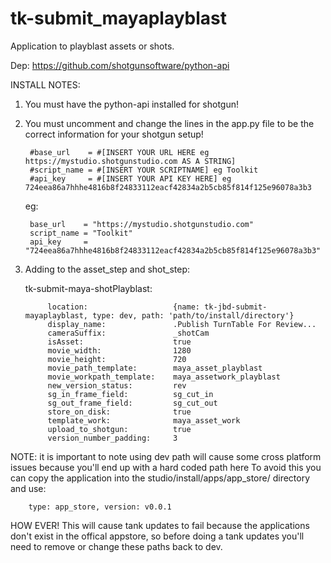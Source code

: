 tk-submit_mayaplayblast
=====================

Application to playblast assets or shots.

Dep:
https://github.com/shotgunsoftware/python-api


INSTALL NOTES:

1. You must have the python-api installed for shotgun!
2. You must uncomment and change the lines in the app.py file to be the correct information for your shotgun setup!

        #base_url    = #[INSERT YOUR URL HERE eg https://mystudio.shotgunstudio.com AS A STRING]
        #script_name = #[INSERT YOUR SCRIPTNAME] eg Toolkit
        #api_key     = #[INSERT YOUR API KEY HERE] eg 724eea86a7hhhe4816b8f24833112eacf42834a2b5cb85f814f125e96078a3b3

    eg:

        base_url    = "https://mystudio.shotgunstudio.com"
        script_name = "Toolkit"
        api_key     = "724eea86a7hhhe4816b8f24833112eacf42834a2b5cb85f814f125e96078a3b3"

3. Adding to the asset_step and shot_step:

      tk-submit-maya-shotPlayblast:

            location:                   {name: tk-jbd-submit-mayaplayblast, type: dev, path: 'path/to/install/directory'}
            display_name:               .Publish TurnTable For Review...
            cameraSuffix:               _shotCam
            isAsset:                    true
            movie_width:                1280
            movie_height:               720
            movie_path_template:        maya_asset_playblast
            movie_workpath_template:    maya_assetwork_playblast
            new_version_status:         rev
            sg_in_frame_field:          sg_cut_in
            sg_out_frame_field:         sg_cut_out
            store_on_disk:              true
            template_work:              maya_asset_work
            upload_to_shotgun:          true
            version_number_padding:     3

NOTE: it is important to note using dev path will cause some cross platform issues because you'll end up with a hard coded path here
To avoid this you can copy the application into the studio/install/apps/app_store/ directory and use:

        type: app_store, version: v0.0.1

HOW EVER! This will cause tank updates to fail because the applications don't exist in the offical appstore, so before doing a
tank updates you'll need to remove or change these paths back to dev.